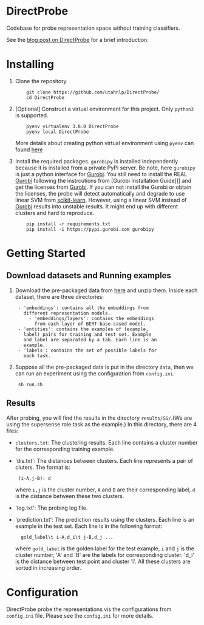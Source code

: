 # DirectProbe

Codebase for probe representation space without training
classifiers.

See the [blog post on DirectProbe][blog] for a brief
introduction.

# Installing

1. Clone the repository

    ```
        git clone https://github.com/utahnlp/DirectProbe/
        cd DirectProbe
    ```

2. [Optional] Construct a virtual environment for this
   project. Only `python3` is supported.
    
    ```
        pyenv virtualenv 3.8.0 DirectProbe
        pyenv local DirectProbe
    ```

    More details about creating python virtual environment
    using `pyenv` can found [here][pyenv]

3. Install the required packages. `gurobipy` is
   installed independently because it is installed from a
   private PyPi server. Be note, here `gurobipy` is just a
   python interface for [Gurobi][]. You still need to
   install the REAL [Gurobi][] following the instrcutions
   from [Gurobi Installation Guide][] and get the licenses
   from [Gurobi][]. If you can not install the Gurobi or
   obtain the licenses, the probe will detect automatically and
   degrade to use linear SVM from [scikit-learn][]. However,
   using a linear SVM instead of [Gurobi][] results into unstable
   results. It might end up with different clusters and hard
   to reproduce.

    ```
        pip install -r requirements.txt
        pip install -i https://pypi.gurobi.com gurobipy
    ```

# Getting Started

## Download datasets and Running examples

1. Download the pre-packaged data from [here][data_url] and
   unzip them. Inside each dataset, there are three
   directories:
    
        - 'embeddings': contains all the embeddings from
          different representation models.
            - 'embeddings/layers': contains the embeddings
              from each layer of BERT-base-cased model.
        - 'entities': contains the examples of (example,
          label) pairs for training and test set. Example
          and label are separated by a tab. Each line is an
          example.
        - 'labels': contains the set of possible labels for
          each task.

2. Suppose all the pre-packaged data is put in the directory
   `data`, then we can run an experiment using the
   configuration from `config.ini`.

        sh run.sh

## Results

After probing, you will find the results in the
directory `results/SS/`.(We are using the supersense
role task as the example.)
In this directory, there are 4 files:

- `clusters.txt`: The clustering results. Each line contains
  a cluster number for the corresponding training example. 
- 'dis.txt': The distances between clusters. Each line
  represents a pair of cluters. The format is:

       (i-A,j-B): d

    where `i,j` is the cluster number, `A` and `B` are their
    corresponding label, `d` is the distance between these
    two clusters.
- 'log.txt': The probing log file.
- 'prediction.txt': The prediction results using the
  clusters. Each line is an example in the test set. Each
  line is in the following format:

        gold_label\t i-A,d_i\t j-B,d_j ...

    where `gold_label` is the golden label for the test
    example, `i` and `j` is the cluster number, 'A' and 'B'
    are the labels for corresponding cluster. 'd_i' is the
    distance between test point and cluster 'i'. All these
    clusters are sorted in increasing order.

# Configuration

DirectProbe probe the representations vis the configurations
from `config.ini` file. Please see the `config.ini` for more
details.


[blog]: http://research.zhouyichu.com/DirectProbe.html
[pyenv]: https://github.com/pyenv/pyenv
[Gurobi]: https://www.gurobi.com/
[Gurobi Installation Gurobi]: https://www.gurobi.com/documentation/9.1/quickstart_mac/software_installation_guid.html
[scikit-learn]: https://scikit-learn.org/stable/ 
[data_url]: https://drive.google.com/drive/folders/1cxYVXA6Oo2QoVowjRhBGqOqoRLUw6thq?usp=sharing
